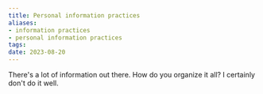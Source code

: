 ```yaml
---
title: Personal information practices
aliases:
- information practices
- personal information practices
tags:
date: 2023-08-20
---
```


There's a lot of information out there. How do you organize it all? I certainly don't do it well.